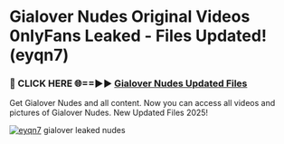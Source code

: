 # Gialover Nudes Original Videos 0nlyFans Leaked - Files Updated! (eyqn7)

<h3>🔴 CLICK HERE 🌐==►► <a href="https://tinyurl.com/yrmya6cz" rel="nofollow">Gialover Nudes Updated Files</a></h3>

Get Gialover Nudes and all content. Now you can access all videos and pictures of Gialover Nudes. New Updated Files 2025!

[![eyqn7](https://i.imgur.com/FMdXYCs.gif)](https://tinyurl.com/yrmya6cz)
gialover leaked nudes